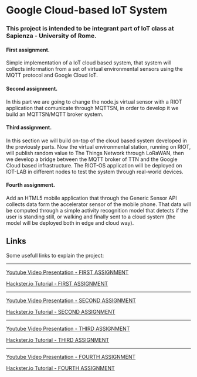 # Google Cloud-based IoT System
### This project is intended to be integrant part of IoT class at Sapienza - University of Rome.

#### First assignment.
Simple implementation of a IoT cloud based system, that system will collects information from a set of virtual environmental sensors using the MQTT protocol and Google Cloud IoT. 
#### Second assignment.
In this part we are going to change the node.js virtual sensor with a RIOT application that comunicate through MQTTSN, in order to develop it we build an MQTTSN/MQTT broker system.
#### Third assignment.
In this section we will build on-top of the cloud based system developed in the previously parts. Now the virtual environmental station, running on RIOT, will publish random value to The Things Network through LoRaWAN, then we develop a bridge between the MQTT broker of TTN and the Google Cloud based infrastructure.
The RIOT-OS application will be deployed on IOT-LAB in different nodes to test the system through real-world devices.
#### Fourth assignment.
Add an HTML5 mobile application that through the Generic Sensor API collects data form the accelerator sensor of the mobile phone. That data will be computed through a simple activity recognition model that detects if the user is standing still, or walking and finally sent to a cloud system (the model will be deployed both in edge and cloud way).
## Links
Some usefull links to explain the project:

_____________________________________________________________________________________________________________________________
[Youtube Video Presentation - FIRST ASSIGNMENT](https://www.youtube.com/watch?v=rRAg-Kg9FS4)

[Hackster.io Tutorial - FIRST ASSIGNMENT](https://www.hackster.io/fabiocaputo996/google-cloud-based-iot-system-f30ccf)
_____________________________________________________________________________________________________________________________
[Youtube Video Presentation - SECOND ASSIGNMENT](https://www.youtube.com/watch?v=3SWoG__7ybM&list=PLNyABN6UZOFlzKVPhlynjhU8vFQ2H9BMs&index=2)

[Hackster.io Tutorial - SECOND ASSIGNMENT](https://www.hackster.io/fabiocaputo996/google-cloud-based-iot-system-riot-mqtt-interaction-35fc61)
_____________________________________________________________________________________________________________________________
[Youtube Video Presentation - THIRD ASSIGNMENT](https://www.youtube.com/watch?v=fGm6VUIJGaA&list=PLNyABN6UZOFlzKVPhlynjhU8vFQ2H9BMs&index=3)

[Hackster.io Tutorial - THIRD ASSIGNMENT](https://www.hackster.io/fabiocaputo996/google-cloud-based-iot-system-lorawan-ttn-mqtt-4378a4)

_____________________________________________________________________________________________________________________________
[Youtube Video Presentation - FOURTH ASSIGNMENT](TODO)

[Hackster.io Tutorial - FOURTH ASSIGNMENT](https://www.hackster.io/fabiocaputo996/google-cloud-based-iot-system-user-activity-recognition-268bad)

